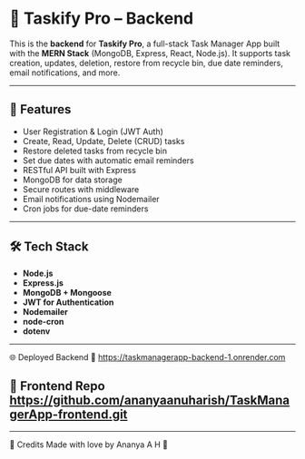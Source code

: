 # 🧠 Taskify Pro – Backend

This is the **backend** for **Taskify Pro**, a full-stack Task Manager App built with the **MERN Stack** (MongoDB, Express, React, Node.js). It supports task creation, updates, deletion, restore from recycle bin, due date reminders, email notifications, and more.

---

## 🚀 Features

- User Registration & Login (JWT Auth)
- Create, Read, Update, Delete (CRUD) tasks
- Restore deleted tasks from recycle bin
- Set due dates with automatic email reminders
- RESTful API built with Express
- MongoDB for data storage
- Secure routes with middleware
- Email notifications using Nodemailer
- Cron jobs for due-date reminders

---

## 🛠️ Tech Stack

- **Node.js**
- **Express.js**
- **MongoDB + Mongoose**
- **JWT for Authentication**
- **Nodemailer**
- **node-cron**
- **dotenv**

---
🌐 Deployed Backend
🔗 https://taskmanagerapp-backend-1.onrender.com

📁 Frontend Repo
https://github.com/ananyaanuharish/TaskManagerApp-frontend.git
---

----
💖 Credits
Made with love by Ananya A H 💫
